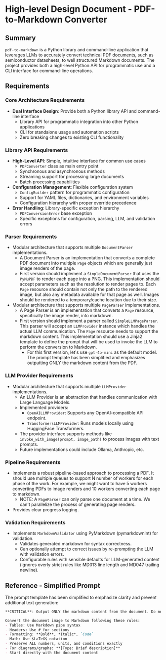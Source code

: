 # High-level Design Document - PDF-to-Markdown Converter

## Summary

`pdf-to-markdown` is a Python library and command-line application that leverages LLMs to accurately convert technical PDF documents, such as semiconductor datasheets, to well structured Markdown documents. The project provides both a high-level Python API for programmatic use and a CLI interface for command-line operations.

## Requirements

### Core Architecture Requirements
* **Dual Interface Design**: Provide both a Python library API and command-line interface
    * Library API for programmatic integration into other Python applications
    * CLI for standalone usage and automation scripts
    * Zero breaking changes to existing CLI functionality

### Library API Requirements
* **High-Level API**: Simple, intuitive interface for common use cases
    * `PDFConverter` class as main entry point
    * Synchronous and asynchronous methods
    * Streaming support for processing large documents
    * Batch processing capabilities
* **Configuration Management**: Flexible configuration system
    * `ConfigBuilder` pattern for programmatic configuration
    * Support for YAML files, dictionaries, and environment variables
    * Configuration hierarchy with proper override precedence
* **Error Handling**: Library-specific exception hierarchy
    * `PDFConversionError` base exception
    * Specific exceptions for configuration, parsing, LLM, and validation errors

### Parser Requirements
* Modular architecture that supports multiple `DocumentParser` implementations.
    * A Document Parser is an implementation that converts a complete PDF document into multiple `Page` objects which are generally just image renders of the page.
    * First version should implement a `SimpleDocumentParser` that uses the `PyMuPDF` to render each page into a PNG. This implementation should accept parameters such as the resolution to render pages to. Each `Page` resource should contain not only the path to the rendered image, but also any metadata available for that page as well. Images should be rendered to a temporary/cache location due to their size.
* Modular architecture that supports multiple `PageParser` implementations.
    * A Page Parser is an implementation that converts a `Page` resource, specifically the image render, into markdown.
    * First version should implement a parser called `SimpleLLMPageParser`. This parser will accept an `LLMProvider` instance which handles the actual LLM communication. The `Page` resource needs to support the markdown content. This implementation should use a Jinja2 template to define the prompt that will be used to invoke the LLM to perform the conversion to Markdown.
        * For this first version, let's use `gpt-4o-mini` as the default model. The prompt template has been simplified and emphasizes outputting ONLY the markdown content from the PDF.

### LLM Provider Requirements
* Modular architecture that supports multiple `LLMProvider` implementations.
    * An LLM Provider is an abstraction that handles communication with Large Language Models.
    * Implemented providers:
        * `OpenAILLMProvider`: Supports any OpenAI-compatible API endpoint.
        * `TransformersLLMProvider`: Runs models locally using HuggingFace Transformers.
    * The provider interface supports methods like `invoke_with_image(prompt, image_path)` to process images with text prompts.
    * Future implementations could include Ollama, Anthropic, etc.

### Pipeline Requirements
* Implements a robust pipeline-based approach to processing a PDF. It should use multiple queues to support N number of workers for each phase of the work. For example, we might want to have 5 workers converting PDFs to image renders and 10 workers converting each page to markdown.
    * NOTE: A `PageParser` can only parse one document at a time. We can't parallelize the process of generating page renders.
* Provides clear progress logging.

### Validation Requirements
* Implements `MarkdownValidator` using PyMarkdown (pymarkdownlnt) for validation.
    * Validates generated markdown for syntax correctness.
    * Can optionally attempt to correct issues by re-prompting the LLM with validation errors.
    * Configurable rules with sensible defaults for LLM-generated content (ignores overly strict rules like MD013 line length and MD047 trailing newline).

## Reference - Simplified Prompt

The prompt template has been simplified to emphasize clarity and prevent additional text generation:

```markdown
**CRITICAL**: Output ONLY the markdown content from the document. Do not add any explanations, comments, or text that is not present in the original PDF.

Convert the document image to Markdown following these rules:
- Tables: Use Markdown pipe syntax
- Headers: Use # for sections  
- Formatting: **Bold**, *Italic*, `Code`
- Math: Use $LaTeX$ notation
- Preserve ALL numbers, units, and conditions exactly
- For diagrams/graphs: **[Type: Brief description]**
- Start directly with the document content
```